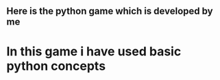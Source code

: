 ## Here is the python game which is developed by me
# In this game i have used basic python concepts
